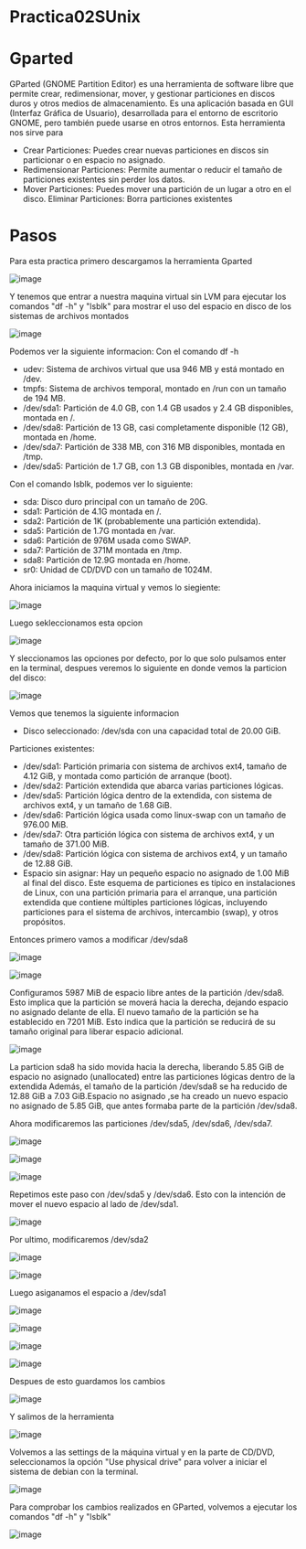 # Practica02SUnix

# Gparted 
GParted (GNOME Partition Editor) es una herramienta de software libre que permite crear, redimensionar, mover, y gestionar particiones en discos duros y otros medios de almacenamiento. Es una aplicación basada en GUI (Interfaz Gráfica de Usuario), desarrollada para el entorno de escritorio GNOME, pero también puede usarse en otros entornos.
Esta herramienta nos sirve para 

* Crear Particiones: Puedes crear nuevas particiones en discos sin particionar o en espacio no asignado.
* Redimensionar Particiones: Permite aumentar o reducir el tamaño de particiones existentes sin perder los datos.
* Mover Particiones: Puedes mover una partición de un lugar a otro en el disco. Eliminar Particiones: Borra particiones existentes

# Pasos
Para esta practica primero descargamos la herramienta Gparted

![image](https://github.com/user-attachments/assets/dfdbbef8-2d22-4fa3-9a68-a59b41ea3992)

Y tenemos que entrar a nuestra maquina virtual sin LVM para ejecutar los comandos "df -h" y "lsblk" para mostrar el uso del espacio en disco de los sistemas de archivos montados

![image](https://github.com/user-attachments/assets/80781807-b784-4223-b6ee-657269b0a1f4)

Podemos ver la siguiente informacion:
Con el comando df -h
* udev: Sistema de archivos virtual que usa 946 MB y está montado en /dev.
* tmpfs: Sistema de archivos temporal, montado en /run con un tamaño de 194 MB.
* /dev/sda1: Partición de 4.0 GB, con 1.4 GB usados y 2.4 GB disponibles, montada en /.
* /dev/sda8: Partición de 13 GB, casi completamente disponible (12 GB), montada en /home.
* /dev/sda7: Partición de 338 MB, con 316 MB disponibles, montada en /tmp.
* /dev/sda5: Partición de 1.7 GB, con 1.3 GB disponibles, montada en /var.

Con el comando lsblk, podemos ver lo siguiente:

* sda: Disco duro principal con un tamaño de 20G.
* sda1: Partición de 4.1G montada en /.
* sda2: Partición de 1K (probablemente una partición extendida).
* sda5: Partición de 1.7G montada en /var.
* sda6: Partición de 976M usada como SWAP.
* sda7: Partición de 371M montada en /tmp.
* sda8: Partición de 12.9G montada en /home.
* sr0: Unidad de CD/DVD con un tamaño de 1024M.

Ahora iniciamos la maquina virtual y vemos lo siegiente:

![image](https://github.com/user-attachments/assets/1ac399d8-19d7-436e-ae38-fbaefaf103b3)

Luego sekleccionamos esta opcion 

![image](https://github.com/user-attachments/assets/0283a5b8-50a6-4373-adfd-691c8156d121)

Y sleccionamos las opciones por defecto, por lo que solo pulsamos enter en la terminal, despues veremos lo siguiente en donde vemos la particion del disco:

![image](https://github.com/user-attachments/assets/73705f17-0316-4a2c-9593-def9ae833d92)

Vemos que tenemos la siguiente informacion

* Disco seleccionado: /dev/sda con una capacidad total de 20.00 GiB.

Particiones existentes:

* /dev/sda1: Partición primaria con sistema de archivos ext4, tamaño de 4.12 GiB, y montada como partición de arranque (boot).
* /dev/sda2: Partición extendida que abarca varias particiones lógicas.
* /dev/sda5: Partición lógica dentro de la extendida, con sistema de archivos ext4, y un tamaño de 1.68 GiB.
* /dev/sda6: Partición lógica usada como linux-swap con un tamaño de 976.00 MiB.
* /dev/sda7: Otra partición lógica con sistema de archivos ext4, y un tamaño de 371.00 MiB.
* /dev/sda8: Partición lógica con sistema de archivos ext4, y un tamaño de 12.88 GiB.
* Espacio sin asignar: Hay un pequeño espacio no asignado de 1.00 MiB al final del disco.
Este esquema de particiones es típico en instalaciones de Linux, con una partición primaria para el arranque, una partición extendida que contiene múltiples particiones lógicas, incluyendo particiones para el sistema de archivos, intercambio (swap), y otros propósitos.

Entonces primero vamos a modificar /dev/sda8

![image](https://github.com/user-attachments/assets/45594306-e151-4554-9282-5daddafee81a)

![image](https://github.com/user-attachments/assets/da2ecb14-4af6-4e25-a244-216be791de38)

Configuramos 5987 MiB de espacio libre antes de la partición /dev/sda8. Esto implica que la partición se moverá hacia la derecha, dejando espacio no asignado delante de ella.
El nuevo tamaño de la partición se ha establecido en 7201 MiB. Esto indica que la partición se reducirá de su tamaño original para liberar espacio adicional.

![image](https://github.com/user-attachments/assets/700f3d8a-b5a1-4277-bf69-e81c78026b78)

La particion sda8  ha sido movida hacia la derecha, liberando 5.85 GiB de espacio no asignado (unallocated) entre las particiones lógicas dentro de la extendida Además, el tamaño de la partición /dev/sda8 se ha reducido de 12.88 GiB a 7.03 GiB.Espacio no asignado ,se ha creado un nuevo espacio no asignado de 5.85 GiB, que antes formaba parte de la partición /dev/sda8.

Ahora modificaremos las particiones /dev/sda5, /dev/sda6, /dev/sda7.

![image](https://github.com/user-attachments/assets/bebbaef0-a0d2-4193-bdd0-455c451ba177)

![image](https://github.com/user-attachments/assets/f188ca2b-7425-46da-9e53-2f578d800d4f)

![image](https://github.com/user-attachments/assets/8281114d-648b-454b-83f2-83378873c560)

Repetimos este paso con /dev/sda5 y /dev/sda6. Esto con la intención de mover el nuevo espacio al lado de /dev/sda1.

![image](https://github.com/user-attachments/assets/5234852c-2731-4b37-8020-92866929d60f)

Por ultimo, modificaremos /dev/sda2

![image](https://github.com/user-attachments/assets/4d8f4573-ce14-4a6f-b558-4841f3e3afc2)

![image](https://github.com/user-attachments/assets/44ccf906-c912-45c9-881d-dbab9141fd46)

Luego asiganamos el espacio a /dev/sda1

![image](https://github.com/user-attachments/assets/74da8d65-1123-4b52-a032-e50b392a51aa)


![image](https://github.com/user-attachments/assets/6ac7c9fe-3a7f-4ea0-9d5f-008b35b64e7f)


![image](https://github.com/user-attachments/assets/9cc50f53-7dce-466e-9d48-8667bf9efebf)


![image](https://github.com/user-attachments/assets/886e447d-93a7-456d-b1fa-51165ca24a4f)

Despues de esto guardamos los cambios


![image](https://github.com/user-attachments/assets/f1fa488e-aa4d-4edb-8bad-5fd491ff3536)

Y salimos de la herramienta


![image](https://github.com/user-attachments/assets/ba8dbdb6-6e5d-4082-97dd-8336b7cb8037)

Volvemos a las settings de la máquina virtual y en la parte de CD/DVD, seleccionamos la opción "Use physical drive" para volver a iniciar el sistema de debian con la terminal.


![image](https://github.com/user-attachments/assets/128de650-fd6d-4dd5-aed3-7b17f9e817a4)

Para comprobar los cambios realizados en GParted, volvemos a ejecutar los comandos "df -h" y "lsblk"

![image](https://github.com/user-attachments/assets/935f5450-c209-4a9a-916e-f194f9ff0e71)
































